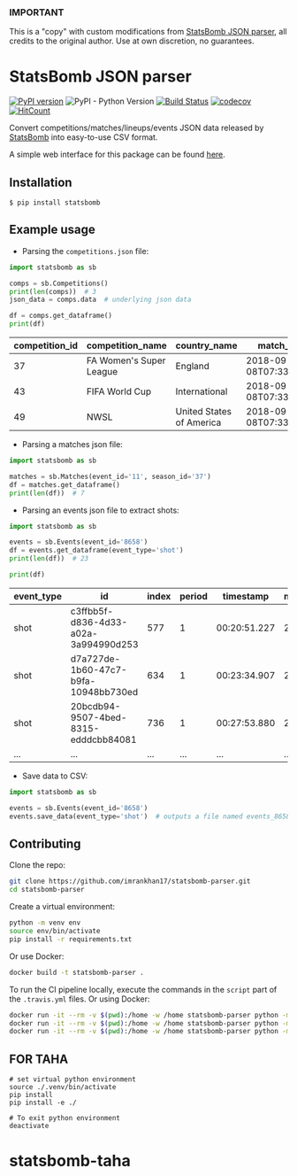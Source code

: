 ### IMPORTANT
This is a "copy" with custom modifications from [StatsBomb JSON parser](https://github.com/imrankhan17/statsbomb-parser), all credits to the original author. Use at own discretion, no guarantees.

# StatsBomb JSON parser

[![PyPI version](https://badge.fury.io/py/statsbomb.svg)](https://pypi.org/project/statsbomb/)
![PyPI - Python Version](https://img.shields.io/pypi/pyversions/statsbomb.svg)
[![Build Status](https://travis-ci.org/imrankhan17/statsbomb-parser.svg?branch=master)](https://travis-ci.org/imrankhan17/statsbomb-parser)
[![codecov](https://codecov.io/gh/imrankhan17/statsbomb-parser/branch/master/graph/badge.svg)](https://codecov.io/gh/imrankhan17/statsbomb-parser)
[![HitCount](http://hits.dwyl.io/imrankhan17/statsbomb.svg)](http://hits.dwyl.io/imrankhan17/statsbomb)

Convert competitions/matches/lineups/events JSON data released by [StatsBomb](https://github.com/statsbomb/open-data) into easy-to-use CSV format.

A simple web interface for this package can be found [here](https://nr815jz59d.execute-api.eu-west-2.amazonaws.com/sb/).

## Installation

`$ pip install statsbomb`

## Example usage

 * Parsing the `competitions.json` file:

```python
import statsbomb as sb

comps = sb.Competitions()
print(len(comps))  # 3
json_data = comps.data  # underlying json data

df = comps.get_dataframe()
print(df)
```

| competition_id | competition_name        | country_name             | match_available            | match_updated              | season_id | season_name |
|----------------|-------------------------|--------------------------|----------------------------|----------------------------|-----------|-------------|
| 37             | FA Women's Super League | England                  | 2018-09-08T07:33:39.356340 | 2018-09-08T07:33:39.356340 | 1         | 2017/2018   |
| 43             | FIFA World Cup          | International            | 2018-09-08T07:33:39.356340 | 2018-09-08T14:30:04.356514 | 3         | 2018        |
| 49             | NWSL                    | United States of America | 2018-09-08T07:33:39.356340 | 2018-09-08T07:33:39.356340 | 3         | 2018        |

 * Parsing a matches json file:

```python
import statsbomb as sb

matches = sb.Matches(event_id='11', season_id='37')
df = matches.get_dataframe()
print(len(df))  # 7
```

 * Parsing an events json file to extract shots:

```python
import statsbomb as sb

events = sb.Events(event_id='8658')
df = events.get_dataframe(event_type='shot')
print(len(df))  # 23

print(df)
```

| event_type | id                                   | index | period | timestamp    | minute | second | possession | possession_team | play_pattern   | off_camera | team    | player            | position             | duration | under_pressure | statsbomb_xg | key_pass_id                          | body_part | type      | outcome | technique   | first_time | follows_dribble | redirect | one_on_one | open_goal | deflected | start_location_x | start_location_y | end_location_x | end_location_y | end_location_z |
|------------|--------------------------------------|-------|--------|--------------|--------|--------|------------|-----------------|----------------|------------|---------|-------------------|----------------------|----------|----------------|--------------|--------------------------------------|-----------|-----------|---------|-------------|------------|-----------------|----------|------------|-----------|-----------|------------------|------------------|----------------|----------------|----------------|
| shot       | c3ffbb5f-d836-4d33-a02a-3a994990d253 | 577   | 1      | 00:20:51.227 | 20     | 51     | 39         | Croatia         | From Free Kick | False      | Croatia | Domagoj Vida      | Left Center Back     | 1.013    |                | 0.05478843   | baafd0a9-1031-46df-82a2-16538d6e94cf | Head      | Open Play | Off T   | Normal      |            |                 |          |            |           |           | 112.0            | 49.0             | 119.0          | 36.7           | 4.7            |
| shot       | d7a727de-1b60-47c7-b9fa-10948bb730ed | 634   | 1      | 00:23:34.907 | 23     | 34     | 45         | Croatia         | From Free Kick | False      | Croatia | Ivan Rakitić      | Left Center Midfield | 2.053    |                | 0.04375982   | 9cc48e31-5a52-4074-97b1-5c3eafdd753d | Left Foot | Open Play | Off T   | Volley      |            |                 |          |            |           |           | 108.0            | 29.0             | 120.0          | 46.9           | 6.1            |
| shot       | 20bcdb94-9507-4bed-8315-edddcbb84081 | 736   | 1      | 00:27:53.880 | 27     | 53     | 53         | Croatia         | From Free Kick | False      | Croatia | Ivan Perišić      | Left Wing            | 0.587    |                | 0.12172278   | 90fdf286-3e32-4646-bcb1-a83a7d51593f | Left Foot | Open Play | Goal    | Half Volley |            | True            |          |            |           | True      | 105.0            | 32.0             | 120.0          | 43.3           | 0.7            |
| ...        | ...                                  | ...   | ...    | ...          | ...    | ...    | ...        | ...             | ...            | ...        | ...     | ...               | ...                  | ...      |     ...        | ...          |  ...                                 | ...       | ...       | ...     | ...         |   ...      | ...             |   ...    | ...        | ...       |  ...      | ...              | ...              | ...            | ...            | ...            |

* Save data to CSV:

```python
import statsbomb as sb

events = sb.Events(event_id='8658')
events.save_data(event_type='shot')  # outputs a file named events_8658_shot.csv
```

## Contributing

Clone the repo:
```bash
git clone https://github.com/imrankhan17/statsbomb-parser.git
cd statsbomb-parser
```

Create a virtual environment:
```bash
python -m venv env
source env/bin/activate
pip install -r requirements.txt
```

Or use Docker:
```bash
docker build -t statsbomb-parser .
```

To run the CI pipeline locally, execute the commands in the `script` part of the `.travis.yml` files.  Or using Docker:
```bash
docker run -it --rm -v $(pwd):/home -w /home statsbomb-parser python -m pycodestyle --max-line-length=119 statsbomb tests *.py
docker run -it --rm -v $(pwd):/home -w /home statsbomb-parser python -m pylint statsbomb tests *.py
docker run -it --rm -v $(pwd):/home -w /home statsbomb-parser python -m pytest --disable-pytest-warnings --cov=statsbomb --cov-report=html --durations=5 tests/
```
## FOR TAHA
```
# set virtual python environment
source ./.venv/bin/activate
pip install
pip install -e ./      

# To exit python environment
deactivate
```
# statsbomb-taha
